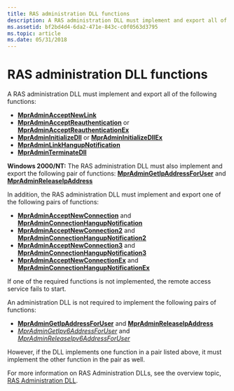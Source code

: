 ```yaml
---
title: RAS administration DLL functions
description: A RAS administration DLL must implement and export all of the following functions
ms.assetid: bf2bd4d4-6da2-471e-843c-c0f0563d3795
ms.topic: article
ms.date: 05/31/2018
---
```


# RAS administration DLL functions

A RAS administration DLL must implement and export all of the following functions:

-   [**MprAdminAcceptNewLink**](/windows/desktop/api/Mprapi/nf-mprapi-mpradminacceptnewlink)
-   [**MprAdminAcceptReauthentication**](/windows/desktop/api/Mprapi/nf-mprapi-mpradminacceptreauthentication) or [**MprAdminAcceptReauthenticationEx**](/windows/desktop/api/Mprapi/nf-mprapi-mpradminacceptreauthenticationex)
-   [**MprAdminInitializeDll**](/windows/desktop/api/Mprapi/nf-mprapi-mpradmininitializedll) or [**MprAdminInitializeDllEx**](/windows/win32/api/mprapi/nf-mprapi-mpradmininitializedllex)
-   [**MprAdminLinkHangupNotification**](/windows/desktop/api/Mprapi/nf-mprapi-mpradminlinkhangupnotification)
-   [**MprAdminTerminateDll**](/windows/desktop/api/Mprapi/nf-mprapi-mpradminterminatedll)

**Windows 2000/NT:** The RAS administration DLL must also implement and export the following pair of functions: [**MprAdminGetIpAddressForUser**](/windows/desktop/api/Mprapi/nf-mprapi-mpradmingetipaddressforuser) and [**MprAdminReleaseIpAddress**](/windows/desktop/api/Mprapi/nf-mprapi-mpradminreleaseipaddress)

In addition, the RAS administration DLL must implement and export one of the following pairs of functions:

-   [**MprAdminAcceptNewConnection**](/windows/desktop/api/Mprapi/nf-mprapi-mpradminacceptnewconnection) and [**MprAdminConnectionHangupNotification**](/windows/desktop/api/Mprapi/nf-mprapi-mpradminconnectionhangupnotification)
-   [**MprAdminAcceptNewConnection2**](/windows/desktop/api/Mprapi/nf-mprapi-mpradminacceptnewconnection2) and [**MprAdminConnectionHangupNotification2**](/windows/desktop/api/Mprapi/nf-mprapi-mpradminconnectionhangupnotification2)
-   [**MprAdminAcceptNewConnection3**](/windows/desktop/api/Mprapi/nf-mprapi-mpradminacceptnewconnection3) and [**MprAdminConnectionHangupNotification3**](/windows/desktop/api/Mprapi/nf-mprapi-mpradminconnectionhangupnotification3)
-   [**MprAdminAcceptNewConnectionEx**](/windows/desktop/api/Mprapi/nf-mprapi-mpradminacceptnewconnectionex) and [**MprAdminConnectionHangupNotificationEx**](/windows/desktop/api/mprapi/nf-mprapi-mpradminconnectionhangupnotificationex)

If one of the required functions is not implemented, the remote access service fails to start.

An administration DLL is not required to implement the following pairs of functions:

-   [**MprAdminGetIpAddressForUser**](/windows/desktop/api/Mprapi/nf-mprapi-mpradmingetipaddressforuser) and [**MprAdminReleaseIpAddress**](/windows/desktop/api/Mprapi/nf-mprapi-mpradminreleaseipaddress)
-   [*MprAdminGetIpv6AddressForUser*](/windows/desktop/api/Mprapi/nf-mprapi-mpradmingetipv6addressforuser) and [*MprAdminReleaseIpv6AddressForUser*](/windows/desktop/api/Mprapi/nf-mprapi-mpradminreleaseipv6addressforuser)

However, if the DLL implements one function in a pair listed above, it must implement the other function in the pair as well.

For more information on RAS Administration DLLs, see the overview topic, [RAS Administration DLL](ras-administration-dll.md).

 

 